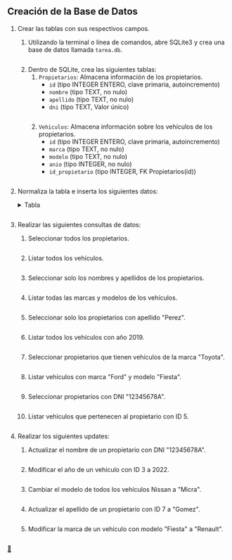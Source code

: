 ## Creación de la Base de Datos

1. Crear las tablas con sus respectivos campos.
    1. Utilizando la terminal o línea de comandos, abre SQLite3 y crea una base de datos llamada `tarea.db`.
        ```shell
        
        ```
    2. Dentro de SQLite, crea las siguientes tablas:
        1. `Propietarios`: Almacena información de los propietarios.
            * `id` (tipo INTEGER ENTERO, clave primaria, autoincremento)
            * `nombre` (tipo TEXT, no nulo)
            * `apellido` (tipo TEXT, no nulo)
            * `dni` (tipo TEXT, Valor único)
            ```shell
            
            ```
        2. `Vehiculos`: Almacena información sobre los vehículos de los propietarios.
            * `id` (tipo INTEGER ENTERO, clave primaria, autoincremento)
            * `marca` (tipo TEXT, no nulo)
            * `modelo` (tipo TEXT, no nulo)
            * `anio` (tipo INTEGER, no nulo)
            * `id_propietario` (tipo INTEGER, FK Propietarios(id))
            ```shell
            
            ```
2. Normaliza la tabla e inserta los siguientes datos:
    <details>
    <summary>Tabla</summary>

    | id    | nombre   | apellido  | dni       | marca      | modelo     | anio  |
    | :---: | :------- | :-------- | :-------: | :--------- | :--------- | :---: |
    | 1     | Juan     | Perez     | 12345678A | Ford       | Fiesta     | 2019  |
    | 2     | Maria    | Lopez     | 87654321B | Toyota     | Corolla    | 2018  |
    | 3     | Carlos   | Ruiz      | 11111111C | Nissan     | Sentra     | 2020  |
    | 4     | Laura    | Gomez     | 22222222D | Chevrolet  | Spark      | 2017  |
    | 5     | Pedro    | Martinez  | 33333333E | Honda      | Civic      | 2016  |
    | 6     | Ana      | Fernandez | 44444444F | Ford       | Mustang    | 2021  |
    | 7     | Diego    | Sanchez   | 55555555G | Toyota     | RAV4       | 2019  |
    | 8     | Sofia    | Torres    | 66666666H | Volkswagen | Golf       | 2020  |
    | 9     | Javier   | Leon      | 77777777I | Honda      | CR-V       | 2018  |
    | 10    | Lucia    | Castillo  | 88888888J | Nissan     | Altima     | 2017  |
    | 11    | Luis     | Gonzalez  | 99999999K | Chevrolet  | Malibu     | 2019  |
    | 12    | Marta    | Diaz      | 10101010L | Toyota     | Camry      | 2020  |
    | 13    | Victor   | Vargas    | 11111112M | Honda      | Accord     | 2018  |
    | 14    | Elena    | Castro    | 12121212N | Ford       | Explorer   | 2021  |
    | 15    | Roberto  | Blanco    | 13131313O | Nissan     | Rogue      | 2017  |
    | 16    | Natalia  | Paredes   | 14141414P | Volkswagen | Jetta      | 2019  |
    | 17    | Fernando | Herrera   | 15151515Q | Chevrolet  | Equinox    | 2018  |
    | 18    | Clara    | Soto      | 16161616R | Toyota     | Highlander | 2020  |
    | 19    | Sergio   | Mendoza   | 17171717S | Honda      | Odyssey    | 2016  |
    | 20    | Patricia | Navarro   | 18181818T | Nissan     | Murano     | 2019  |
    </details>

    ```sql
    
    ```
3. Realizar las siguientes consultas de datos:
    1. Seleccionar todos los propietarios.
        ```sql
        
        ```
    2. Listar todos los vehículos.
        ```sql
        
        ```
    3. Seleccionar solo los nombres y apellidos de los propietarios.
        ```sql
        
        ```
    4. Listar todas las marcas y modelos de los vehículos.
        ```sql
        
        ```
    5. Seleccionar solo los propietarios con apellido "Perez".
        ```sql
        
        ```
    6. Listar todos los vehículos con año 2019.
        ```sql
        
        ```
    7. Seleccionar propietarios que tienen vehículos de la marca "Toyota".
        ```sql
        
        ```
    8. Listar vehículos con marca "Ford" y modelo "Fiesta".
        ```sql
        
        ```
    9. Seleccionar propietarios con DNI "12345678A".
        ```sql
        
        ```
    10. Listar vehículos que pertenecen al propietario con ID 5.
        ```sql
        
        ```
4. Realizar los siguientes updates:
    1. Actualizar el nombre de un propietario con DNI "12345678A".
        ```sql
        
        ```
    2. Modificar el año de un vehículo con ID 3 a 2022.
        ```sql
        
        ```
    3. Cambiar el modelo de todos los vehículos Nissan a "Micra".
        ```sql
        
        ```
    4. Actualizar el apellido de un propietario con ID 7 a "Gomez".
        ```sql
        
        ```
    5. Modificar la marca de un vehículo con modelo "Fiesta" a "Renault".
        ```sql
        
        ```

<link rel="stylesheet" href="./../../../README.css">
<a class="scrollup" href="#top">&#x1F53C</a>